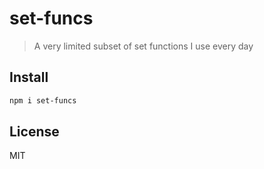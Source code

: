 # set-funcs

> A very limited subset of set functions I use every day

## Install

```bash
npm i set-funcs
```

## License

MIT
